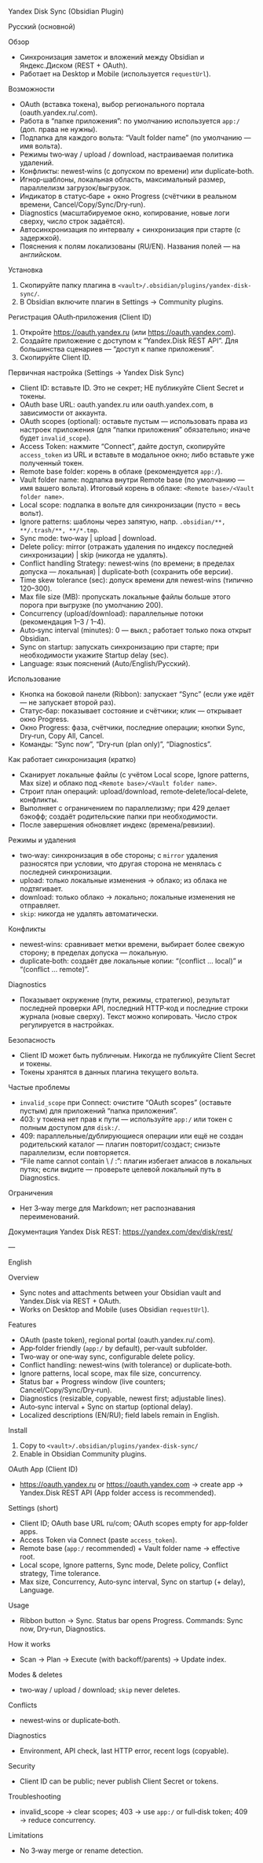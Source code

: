 Yandex Disk Sync (Obsidian Plugin)

Русский (основной)

Обзор
- Синхронизация заметок и вложений между Obsidian и Яндекс.Диском (REST + OAuth).
- Работает на Desktop и Mobile (используется `requestUrl`).

Возможности
- OAuth (вставка токена), выбор регионального портала (oauth.yandex.ru/.com).
- Работа в “папке приложения”: по умолчанию используется `app:/` (доп. права не нужны).
- Подпапка для каждого вольта: “Vault folder name” (по умолчанию — имя вольта).
- Режимы two‑way / upload / download, настраиваемая политика удалений.
- Конфликты: newest‑wins (с допуском по времени) или duplicate‑both.
- Игнор‑шаблоны, локальная область, максимальный размер, параллелизм загрузок/выгрузок.
- Индикатор в статус‑баре + окно Progress (счётчики в реальном времени, Cancel/Copy/Sync/Dry‑run).
- Diagnostics (масштабируемое окно, копирование, новые логи сверху, число строк задаётся).
- Автосинхронизация по интервалу + синхронизация при старте (с задержкой).
- Пояснения к полям локализованы (RU/EN). Названия полей — на английском.

Установка
1) Скопируйте папку плагина в `<vault>/.obsidian/plugins/yandex-disk-sync/`.
2) В Obsidian включите плагин в Settings → Community plugins.

Регистрация OAuth‑приложения (Client ID)
1) Откройте https://oauth.yandex.ru (или https://oauth.yandex.com).
2) Создайте приложение с доступом к “Yandex.Disk REST API”. Для большинства сценариев — “доступ к папке приложения”.
3) Скопируйте Client ID.

Первичная настройка (Settings → Yandex Disk Sync)
- Client ID: вставьте ID. Это не секрет; НЕ публикуйте Client Secret и токены.
- OAuth base URL: oauth.yandex.ru или oauth.yandex.com, в зависимости от аккаунта.
- OAuth scopes (optional): оставьте пустым — использовать права из настроек приложения (для “папки приложения” обязательно; иначе будет `invalid_scope`).
- Access Token: нажмите “Connect”, дайте доступ, скопируйте `access_token` из URL и вставьте в модальное окно; либо вставьте уже полученный токен.
- Remote base folder: корень в облаке (рекомендуется `app:/`).
- Vault folder name: подпапка внутри Remote base (по умолчанию — имя вашего вольта). Итоговый корень в облаке: `<Remote base>/<Vault folder name>`.
- Local scope: подпапка в вольте для синхронизации (пусто = весь вольт).
- Ignore patterns: шаблоны через запятую, напр. `.obsidian/**, **/.trash/**, **/*.tmp`.
- Sync mode: two‑way | upload | download.
- Delete policy: mirror (отражать удаления по индексу последней синхронизации) | skip (никогда не удалять).
- Conflict handling Strategy: newest‑wins (по времени; в пределах допуска — локальная) | duplicate‑both (сохранить обе версии).
- Time skew tolerance (sec): допуск времени для newest‑wins (типично 120–300).
- Max file size (MB): пропускать локальные файлы больше этого порога при выгрузке (по умолчанию 200).
- Concurrency (upload/download): параллельные потоки (рекомендация 1–3 / 1–4).
- Auto‑sync interval (minutes): 0 — выкл.; работает только пока открыт Obsidian.
- Sync on startup: запускать синхронизацию при старте; при необходимости укажите Startup delay (sec).
- Language: язык пояснений (Auto/English/Русский).

Использование
- Кнопка на боковой панели (Ribbon): запускает “Sync” (если уже идёт — не запускает второй раз).
- Статус‑бар: показывает состояние и счётчики; клик — открывает окно Progress.
- Окно Progress: фаза, счётчики, последние операции; кнопки Sync, Dry‑run, Copy All, Cancel.
- Команды: “Sync now”, “Dry‑run (plan only)”, “Diagnostics”.

Как работает синхронизация (кратко)
- Сканирует локальные файлы (с учётом Local scope, Ignore patterns, Max size) и облако под `<Remote base>/<Vault folder name>`.
- Строит план операций: upload/download, remote‑delete/local‑delete, конфликты.
- Выполняет с ограничением по параллелизму; при 429 делает бэкофф; создаёт родительские папки при необходимости.
- После завершения обновляет индекс (времена/ревизии).

Режимы и удаления
- two‑way: синхронизация в обе стороны; с `mirror` удаления разносятся при условии, что другая сторона не менялась с последней синхронизации.
- upload: только локальные изменения → облако; из облака не подтягивает.
- download: только облако → локально; локальные изменения не отправляет.
- `skip`: никогда не удалять автоматически.

Конфликты
- newest‑wins: сравнивает метки времени, выбирает более свежую сторону; в пределах допуска — локальную.
- duplicate‑both: создаёт две локальные копии: “(conflict … local)” и “(conflict … remote)”.

Diagnostics
- Показывает окружение (пути, режимы, стратегию), результат последней проверки API, последний HTTP‑код и последние строки журнала (новые сверху). Текст можно копировать. Число строк регулируется в настройках.

Безопасность
- Client ID может быть публичным. Никогда не публикуйте Client Secret и токены.
- Токены хранятся в данных плагина текущего вольта.

Частые проблемы
- `invalid_scope` при Connect: очистите “OAuth scopes” (оставьте пустым) для приложений “папка приложения”.
- 403: у токена нет прав к пути — используйте `app:/` или токен с полным доступом для `disk:/`.
- 409: параллельные/дублирующиеся операции или ещё не создан родительский каталог — плагин повторит/создаст; снизьте параллелизм, если повторяется.
- “File name cannot contain \ / :”: плагин избегает алиасов в локальных путях; если видите — проверьте целевой локальный путь в Diagnostics.

Ограничения
- Нет 3‑way merge для Markdown; нет распознавания переименований.

Документация Yandex Disk REST: https://yandex.com/dev/disk/rest/

—

English

Overview
- Sync notes and attachments between your Obsidian vault and Yandex.Disk via REST + OAuth.
- Works on Desktop and Mobile (uses Obsidian `requestUrl`).

Features
- OAuth (paste token), regional portal (oauth.yandex.ru/.com).
- App‑folder friendly (`app:/` by default), per‑vault subfolder.
- Two‑way or one‑way sync, configurable delete policy.
- Conflict handling: newest‑wins (with tolerance) or duplicate‑both.
- Ignore patterns, local scope, max file size, concurrency.
- Status bar + Progress window (live counters; Cancel/Copy/Sync/Dry‑run).
- Diagnostics (resizable, copyable, newest first; adjustable lines).
- Auto‑sync interval + Sync on startup (optional delay).
- Localized descriptions (EN/RU); field labels remain in English.

Install
1) Copy to `<vault>/.obsidian/plugins/yandex-disk-sync/`
2) Enable in Obsidian Community plugins.

OAuth App (Client ID)
- https://oauth.yandex.ru or https://oauth.yandex.com → create app → Yandex.Disk REST API (App folder access is recommended).

Settings (short)
- Client ID; OAuth base URL ru/com; OAuth scopes empty for app‑folder apps.
- Access Token via Connect (paste `access_token`).
- Remote base (`app:/` recommended) + Vault folder name → effective root.
- Local scope, Ignore patterns, Sync mode, Delete policy, Conflict strategy, Time tolerance.
- Max size, Concurrency, Auto‑sync interval, Sync on startup (+ delay), Language.

Usage
- Ribbon button → Sync. Status bar opens Progress. Commands: Sync now, Dry‑run, Diagnostics.

How it works
- Scan → Plan → Execute (with backoff/parents) → Update index.

Modes & deletes
- two‑way / upload / download; `skip` never deletes.

Conflicts
- newest‑wins or duplicate‑both.

Diagnostics
- Environment, API check, last HTTP error, recent logs (copyable).

Security
- Client ID can be public; never publish Client Secret or tokens.

Troubleshooting
- invalid_scope → clear scopes; 403 → use `app:/` or full‑disk token; 409 → reduce concurrency.

Limitations
- No 3‑way merge or rename detection.
